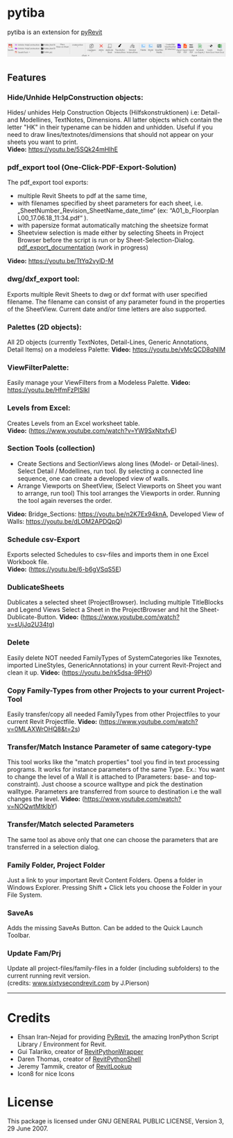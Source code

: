 # pytiba
pytiba is an extension for [pyRevit](http://eirannejad.github.io/pyRevit/)

![](https://github.com/tillbaum/pytiba/blob/master/pytiba%20documentation/pytiba.png)

## Features
### Hide/Unhide HelpConstruction objects:
Hides/ unhides Help Construction Objects (Hilfskonstruktionen) i.e: Detail- and Modellines, TextNotes, Dimensions. 
All latter objects which contain the letter "HK" in their typename can be hidden and unhidden. 
Useful if you need to draw lines/textnotes/dimensions that should not appear on your sheets you want to print.  
__Video:__ https://youtu.be/5SQk24mHIhE

### pdf_export tool (One-Click-PDF-Export-Solution)
The pdf_export tool exports: 
+   multiple Revit Sheets to pdf at the same time, 
+   with filenames specified by sheet parameters for each sheet, i.e. 
    „SheetNumber_Revision_SheetName_date_time“ 
    (ex: “A01_b_Floorplan L00_17.06.18_11:34.pdf“ ). 
+   with papersize format automatically matching the sheetsize format 
+   Sheetview selection is made either by selecting Sheets in Project Browser 
    before the script is run or by Sheet-Selection-Dialog. \
[pdf_export_documentation](pdf_export_doc.md) 
(work in progress) 
    
 __Video:__ https://youtu.be/TtYq2vylD-M

### dwg/dxf_export tool:
Exports multiple Revit Sheets to dwg or dxf format with user specified filename.
The filename can consist of any parameter found in the properties of the SheetView. 
Current date and/or time letters are also supported. 

### Palettes (2D objects):
All 2D objects (currently TextNotes, Detail-Lines, Generic Annotations, Detail Items) on a modeless Palette:
__Video:__ https://youtu.be/vMcQCD8qNIM 

### ViewFilterPalette:
Easily manage your ViewFilters from a Modeless Palette.
__Video:__ https://youtu.be/HfmFzPlSlkI 

### Levels from Excel:
Creates Levels from an Excel worksheet table.  
__Video:__ (https://www.youtube.com/watch?v=YW9SxNtxfvE)

### Section Tools (collection)
+ Create Sections and SectionViews along lines (Model- or Detail-lines).  
Select Detail / Modellines, run tool. 
By selecting a connected line sequence, one can create a developed view of walls. 
+ Arrange Viewports on SheetView, (Select Viewports on Sheet you want to arrange, run tool)
This tool arranges the Viewports in order. Running the tool again reverses the order.   

__Video:__ Bridge_Sections: https://youtu.be/n2K7Ex94knA, Developed View of Walls: https://youtu.be/dLOM2APDQpQ)

### Schedule csv-Export
Exports selected Schedules to csv-files and imports them in one Excel Workbook file.  
__Video:__ (https://youtu.be/6-b6gVSqS5E)

### DublicateSheets
Dublicates a selected sheet (ProjectBrowser). Including multiple TitleBlocks and Legend Views
Select a Sheet in the ProjectBrowser and hit the Sheet-Dublicate-Button.
__Video:__ (https://www.youtube.com/watch?v=sUjJq2U34tg)

### Delete
Easily delete NOT needed FamilyTypes of SystemCategories like Texnotes, imported LineStyles, GenericAnnotations) in your current Revit-Project
and clean it up.
__Video:__ (https://youtu.be/rk5dsa-9PH0)

### Copy Family-Types from other Projects to your current Project-Tool
Easily transfer/copy all needed FamilyTypes from other Projectfiles to your current Revit Projectfile. 
__Video:__ (https://www.youtube.com/watch?v=0MLAXWrOHQ8&t=2s)

### Transfer/Match Instance Parameter of same category-type
This tool works like the "match properties" tool you find in text processing programs. It works for instance parameters of the same Type.
Ex.: You want to change the level of a Wall it is attached to (Parameters: base- and top-constraint). 
Just choose a scource walltype and pick the destination walltype. Parameters are transferred from source to destination i.e the 
wall changes the level.
__Video:__ (https://www.youtube.com/watch?v=NOQwtMtklbY)

### Transfer/Match selected Parameters
The same tool as above only that one can choose the parameters that are transferred in a selection dialog.

### Family Folder, Project Folder
Just a link to your important Revit Content Folders. 
Opens a folder in Windows Explorer. 
Pressing Shift + Click lets you choose the Folder in your File System. 

### SaveAs
Adds the missing SaveAs Button. Can be added to the Quick Launch Toolbar. 

### Update Fam/Prj
Update all project-files/family-files in a folder (including subfolders) to the current running revit version.  
(credits: www.sixtysecondrevit.com by J.Pierson)



-----------------------------------------------------------------------------------------------------
# Credits
+ Ehsan Iran-Nejad for providing [PyRevit](https://github.com/eirannejad/pyRevit), the amazing IronPython Script Library / Environment for Revit. 
+ Gui Talariko, creator of [RevitPythonWrapper](https://revitpythonwrapper.readthedocs.io/en/latest/)
+ Daren Thomas, creator of [RevitPythonShell](https://github.com/architecture-building-systems/revitpythonshell)
+ Jeremy Tammik, creator of [RevitLookup](https://github.com/jeremytammik/RevitLookup)
+ Icon8 for nice Icons

# License
This package is licensed under GNU GENERAL PUBLIC LICENSE, Version 3, 29 June 2007.




